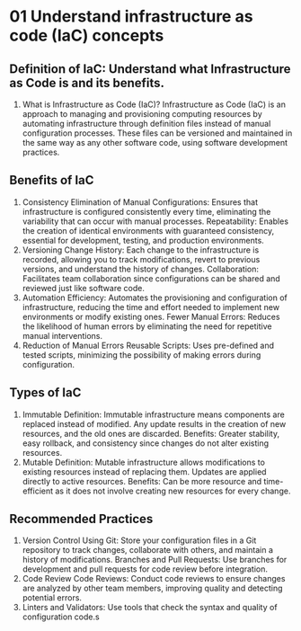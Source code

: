# 01 Understand infrastructure as code (IaC) concepts

## Definition of IaC: Understand what Infrastructure as Code is and its benefits.
1. What is Infrastructure as Code (IaC)?
Infrastructure as Code (IaC) is an approach to managing and provisioning computing resources by automating infrastructure through definition files instead of manual configuration processes. These files can be versioned and maintained in the same way as any other software code, using software development practices.

## Benefits of IaC
1. Consistency
Elimination of Manual Configurations: Ensures that infrastructure is configured consistently every time, eliminating the variability that can occur with manual processes.
Repeatability: Enables the creation of identical environments with guaranteed consistency, essential for development, testing, and production environments.
2. Versioning
Change History: Each change to the infrastructure is recorded, allowing you to track modifications, revert to previous versions, and understand the history of changes.
Collaboration: Facilitates team collaboration since configurations can be shared and reviewed just like software code.
3. Automation
Efficiency: Automates the provisioning and configuration of infrastructure, reducing the time and effort needed to implement new environments or modify existing ones.
Fewer Manual Errors: Reduces the likelihood of human errors by eliminating the need for repetitive manual interventions.
4. Reduction of Manual Errors
Reusable Scripts: Uses pre-defined and tested scripts, minimizing the possibility of making errors during configuration.

## Types of IaC
1. Immutable
Definition: Immutable infrastructure means components are replaced instead of modified. Any update results in the creation of new resources, and the old ones are discarded.
Benefits: Greater stability, easy rollback, and consistency since changes do not alter existing resources.
2. Mutable
Definition: Mutable infrastructure allows modifications to existing resources instead of replacing them. Updates are applied directly to active resources.
Benefits: Can be more resource and time-efficient as it does not involve creating new resources for every change.

## Recommended Practices
1. Version Control
Using Git: Store your configuration files in a Git repository to track changes, collaborate with others, and maintain a history of modifications.
Branches and Pull Requests: Use branches for development and pull requests for code review before integration.
2. Code Review
Code Reviews: Conduct code reviews to ensure changes are analyzed by other team members, improving quality and detecting potential errors.
3. Linters and Validators: Use tools that check the syntax and quality of configuration code.s